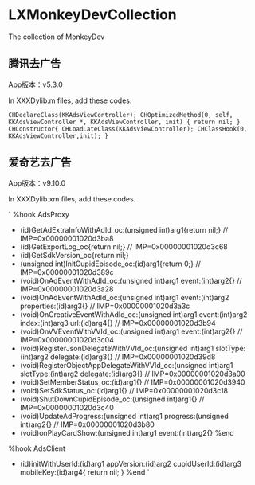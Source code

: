 # LXMonkeyDevCollection

The collection of MonkeyDev 


## 腾讯去广告
App版本：v5.3.0

In XXXDylib.m files, add these codes.

`
CHDeclareClass(KKAdsViewController);
CHOptimizedMethod(0, self, KKAdsViewController *, KKAdsViewController, init)
{
    return nil;
}
CHConstructor{
    CHLoadLateClass(KKAdsViewController);
    CHClassHook(0, KKAdsViewController,init);
}
`


## 爱奇艺去广告
App版本：v9.10.0

In XXXDylib.xm files, add these codes.

`
%hook AdsProxy
+ (id)GetAdExtraInfoWithAdId_oc:(unsigned int)arg1{return nil;}    // IMP=0x00000001020d3ba8
+ (id)GetExportLog_oc{return nil;}    // IMP=0x00000001020d3c68
+ (id)GetSdkVersion_oc{return nil;}
+ (unsigned int)InitCupidEpisode_oc:(id)arg1{return 0;}   // IMP=0x00000001020d389c
+ (void)OnAdEventWithAdId_oc:(unsigned int)arg1 event:(int)arg2{}    // IMP=0x00000001020d3a28
+ (void)OnAdEventWithAdId_oc:(unsigned int)arg1 event:(int)arg2 properties:(id)arg3{}    // IMP=0x00000001020d3a3c
+ (void)OnCreativeEventWithAdId_oc:(unsigned int)arg1 event:(int)arg2 index:(int)arg3 url:(id)arg4{}    // IMP=0x00000001020d3b94
+ (void)OnVVEventWithVVId_oc:(unsigned int)arg1 event:(int)arg2{}    // IMP=0x00000001020d3c04
+ (void)RegisterJsonDelegateWithVVId_oc:(unsigned int)arg1 slotType:(int)arg2 delegate:(id)arg3{}    // IMP=0x00000001020d39d8
+ (void)RegisterObjectAppDelegateWithVVId_oc:(unsigned int)arg1 slotType:(int)arg2 delegate:(id)arg3{}    // IMP=0x00000001020d3a00
+ (void)SetMemberStatus_oc:(id)arg1{}    // IMP=0x00000001020d3940
+ (void)SetSdkStatus_oc:(id)arg1{}    // IMP=0x00000001020d3c18
+ (void)ShutDownCupidEpisode_oc:(unsigned int)arg1{}    // IMP=0x00000001020d3c40
+ (void)UpdateAdProgress:(unsigned int)arg1 progress:(unsigned int)arg2{}    // IMP=0x00000001020d3b80
+ (void)onPlayCardShow:(unsigned int)arg1 event:(int)arg2{}
%end

%hook AdsClient
- (id)initWithUserId:(id)arg1 appVersion:(id)arg2 cupidUserId:(id)arg3 mobileKey:(id)arg4{
return nil;
}
%end
`

